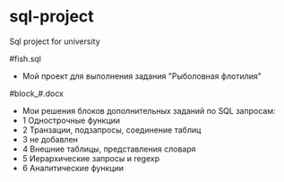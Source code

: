 # sql-project
Sql project for university

#fish.sql 
- Мой проект для выполнения задания "Рыболовная флотилия"

#block_#.docx
- Мои решения блоков дополнительных заданий по SQL запросам:
- 1 Однострочные функции
- 2 Транзации, подзапросы, соединение таблиц
- 3 не добавлен
- 4 Внешние таблицы, представления словаря
- 5 Иерархические запросы и regexp
- 6 Аналитические функции
